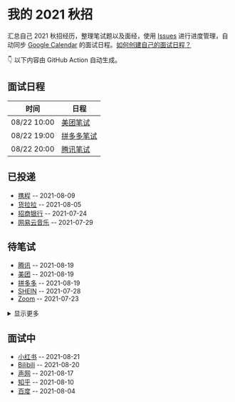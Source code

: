 
# 我的 2021 秋招 

汇总自己 2021 秋招经历，整理笔试题以及面经，使用 [Issues](https://github.com/mayandev/interview-schedule/issues) 进行进度管理，自动同步 [Google Calendar](https://calendar.google.com/) 的面试日程。[如何创建自己的面试日程？](https://github.com/Mayandev/interview-2021/issues/19)


👇 以下内容由 GitHub Action 自动生成。

## 面试日程

| 时间          | 日程                                                                                                                            |
| ----------- | ----------------------------------------------------------------------------------------------------------------------------- |
| 08/22 10:00 | [美团笔试](https://www.google.com/calendar/event?eid=dG10NGUyNDhzNWZycmZpbXNnbTVlamRxaGMgYzZrZW9pbGFmdjk5cDE5dmw3ZmFpZHU4bWtAZw)  |
| 08/22 19:00 | [拼多多笔试](https://www.google.com/calendar/event?eid=Z28xbXNyZ2c0aGxjazBkZWZkNHY3NjU3YXMgYzZrZW9pbGFmdjk5cDE5dmw3ZmFpZHU4bWtAZw) |
| 08/22 20:00 | [腾讯笔试](https://www.google.com/calendar/event?eid=amg5NWdmNmJoM3RrcGIzMWU4NW1tZzU0cnMgYzZrZW9pbGFmdjk5cDE5dmw3ZmFpZHU4bWtAZw)  |

## 已投递
- [携程](https://github.com/Mayandev/interview-schedule/issues/17) -- 2021-08-09
- [货拉拉](https://github.com/Mayandev/interview-schedule/issues/16) -- 2021-08-05
- [招商银行](https://github.com/Mayandev/interview-schedule/issues/12) -- 2021-07-24
- [网易云音乐](https://github.com/Mayandev/interview-schedule/issues/4) -- 2021-07-29
## 待笔试
- [腾讯](https://github.com/Mayandev/interview-schedule/issues/22) -- 2021-08-19
- [美团](https://github.com/Mayandev/interview-schedule/issues/15) -- 2021-08-19
- [拼多多](https://github.com/Mayandev/interview-schedule/issues/9) -- 2021-08-19
- [SHEIN](https://github.com/Mayandev/interview-schedule/issues/8) -- 2021-07-28
- [Zoom](https://github.com/Mayandev/interview-schedule/issues/6) -- 2021-07-23
<details><summary>显示更多</summary>

- [贝壳](https://github.com/Mayandev/interview-schedule/issues/3) -- 2021-08-17
- [360](https://github.com/Mayandev/interview-schedule/issues/1) -- 2021-07-23
</details>

## 面试中
- [小红书](https://github.com/Mayandev/interview-schedule/issues/23) -- 2021-08-21
- [Bilibili](https://github.com/Mayandev/interview-schedule/issues/21) -- 2021-08-20
- [声网](https://github.com/Mayandev/interview-schedule/issues/20) -- 2021-08-17
- [知乎](https://github.com/Mayandev/interview-schedule/issues/18) -- 2021-08-10
- [百度](https://github.com/Mayandev/interview-schedule/issues/10) -- 2021-08-04
